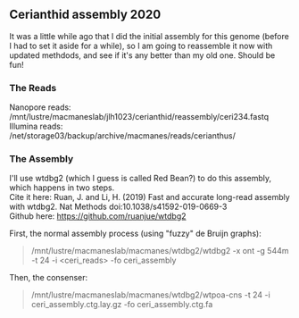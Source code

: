 ## Cerianthid assembly 2020

It was a little while ago that I did the initial assembly for this genome (before I had to set it aside for a while), so I am going to reassemble it now with updated methdods, and see if it's any better than my old one. Should be fun!  

### The Reads  

Nanopore reads: /mnt/lustre/macmaneslab/jlh1023/cerianthid/reassembly/ceri234.fastq  
Illumina reads: /net/storage03/backup/archive/macmanes/reads/cerianthus/  

### The Assembly  

I'll use wtdbg2 (which I guess is called Red Bean?) to do this assembly, which happens in two steps.  
Cite it here: Ruan, J. and Li, H. (2019) Fast and accurate long-read assembly with wtdbg2. Nat Methods doi:10.1038/s41592-019-0669-3  
Github here: https://github.com/ruanjue/wtdbg2   

First, the normal assembly process (using "fuzzy" de Bruijn graphs):
> /mnt/lustre/macmaneslab/macmanes/wtdbg2/wtdbg2 -x ont -g 544m -t 24 -i <ceri_reads> -fo ceri_assembly

Then, the consenser:  
> /mnt/lustre/macmaneslab/macmanes/wtdbg2/wtpoa-cns -t 24 -i ceri_assembly.ctg.lay.gz -fo ceri_assembly.ctg.fa

